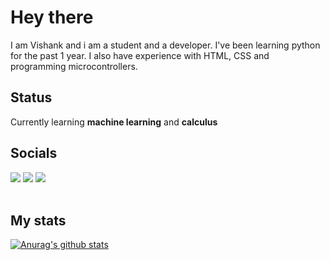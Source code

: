 # Hey there 

I am Vishank and i am a student and a developer. I've been learning python for the past 1 year. I also have experience with HTML, CSS and programming microcontrollers.

## Status
Currently learning **machine learning** and **calculus**

## Socials
[<img src="https://img.icons8.com/bubbles/50/000000/discord-logo.png"/>](https://discord.com/users/738448733615685652)
[<img src="https://img.icons8.com/cute-clipart/50/000000/twitter.png"/>](https://twitter.com/VishankSingh3)
[<img src="https://img.icons8.com/cute-clipart/50/000000/instagram-new.png"/>](https://www.instagram.com/vishank_)
<br>
<br>

## My stats
[![Anurag's github stats](https://github-readme-stats.vercel.app/api?username=VishankSingh&count_private=true&show_icons=true&#363636)](https://github.com/anuraghazra/github-readme-stats)
